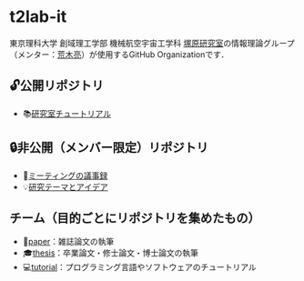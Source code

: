 # t2lab-it

東京理科大学 創域理工学部 機械航空宇宙工学科 [塚原研究室](https://www.rs.tus.ac.jp/~t2lab/index-j.html)の情報理論グループ（メンター：[荒木亮](https://ryo-araki.github.io/)）が使用するGitHub Organizationです．

## 🔓公開リポジトリ

- 📚[研究室チュートリアル](https://github.com/t2lab-it/lab_tutorial)

## 🔒非公開（メンバー限定）リポジトリ

- 📅[ミーティングの議事録](https://github.com/t2lab-it/meeting)
- 💡[研究テーマとアイデア](https://github.com/t2lab-it/theme)

## チーム（目的ごとにリポジトリを集めたもの）

- 📑[paper](https://github.com/orgs/t2lab-it/teams/paper)：雑誌論文の執筆
- 🎓[thesis](https://github.com/orgs/t2lab-it/teams/thesis)：卒業論文・修士論文・博士論文の執筆
- 💻[tutorial](https://github.com/orgs/t2lab-it/teams/tutorial)：プログラミング言語やソフトウェアのチュートリアル
